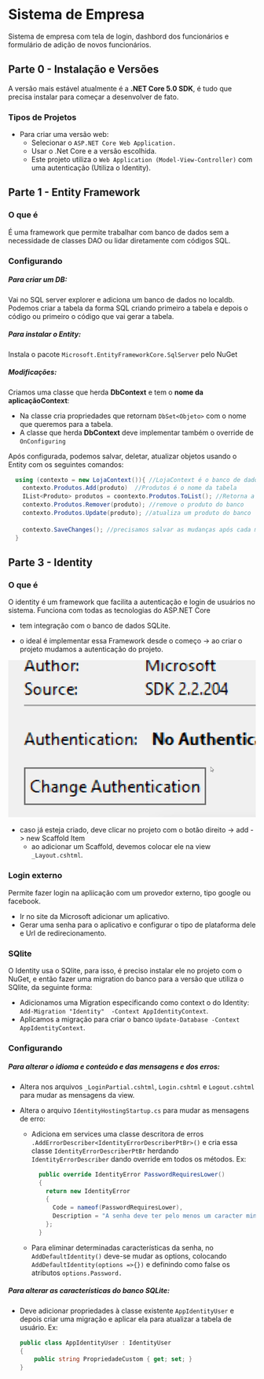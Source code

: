 # Sistema de Empresa

Sistema de empresa com tela de login, dashbord dos funcionários e formulário de adição de novos funcionários.

## Parte 0 - Instalação e Versões

A versão mais estável atualmente é a **.NET Core 5.0 SDK**, é tudo que precisa instalar para começar a desenvolver de fato.

### Tipos de Projetos

- Para criar uma versão web:
  - Selecionar o `ASP.NET Core Web Application.`
  - Usar o .Net Core e a versão escolhida.
  - Este projeto utiliza o `Web Application (Model-View-Controller)` com uma autenticação (Utiliza o Identity).
  
## Parte 1 - Entity Framework

### O que é

É uma framework que permite trabalhar com banco de dados sem a necessidade de classes DAO ou lidar diretamente com códigos SQL. 

### Configurando

##### Para criar um DB:

Vai no SQL server explorer e adiciona um banco de dados no localdb. Podemos criar a tabela da forma SQL criando primeiro a tabela e depois o código ou primeiro o código que vai gerar a tabela.

##### Para instalar o Entity:

Instala o pacote `Microsoft.EntityFrameworkCore.SqlServer` pelo NuGet

##### Modificações:

Criamos uma classe que herda **DbContext** e tem o **nome da aplicaçãoContext**:
  - Na classe cria propriedades que retornam `DbSet<Objeto>` com o nome que queremos para a tabela.
  - A classe que herda **DbContext** deve implementar também o override de `OnConfiguring`

Após configurada, podemos salvar, deletar, atualizar objetos usando o Entity com os seguintes comandos:
  ```cs
    using (contexto = new LojaContext()){ //LojaContext é o banco de dados
      contexto.Produtos.Add(produto)  //Produtos é o nome da tabela
      IList<Produto> produtos = coontexto.Produtos.ToList(); //Retorna a lista de itens salvos na tabela Produtos
      contexto.Produtos.Remover(produto); //remove o produto do banco
      contexto.Produtos.Update(produto); //atualiza um produto do banco
      
      contexto.SaveChanges(); //precisamos salvar as mudanças após cada mudança para ela persistir no banco
    }
  ```
  
## Parte 3 - Identity

### O que é

O identity é um framework que facilita a autenticação e login de usuários no sistema. Funciona com todas as tecnologias do ASP.NET Core

- tem integração com o banco de dados SQLite.

- o ideal é implementar essa Framework desde o começo -> ao criar o projeto mudamos a autenticação do projeto.

![Onde alterar autenticação](Autentication.png)

- caso já esteja criado, deve clicar no projeto com o botão direito -> add -> new Scaffold Item
  - ao adicionar um Scaffold, devemos colocar ele na view `_Layout.cshtml`.

### Login externo

Permite fazer login na apliicação com um provedor externo, tipo google ou facebook.
- Ir no site da Microsoft adicionar um aplicativo.
- Gerar uma senha para o aplicativo e configurar o tipo de plataforma dele e Url de redirecionamento.

### SQlite

O Identity usa o SQlite, para isso, é preciso instalar ele no projeto com o NuGet, e então fazer uma migration do banco para a versão que utiliza o SQlite, da seguinte forma:
  - Adicionamos uma Migration especificando como context o do Identity: `Add-Migration "Identity"  -Context AppIdentityContext`.
  - Aplicamos a migração para criar o banco `Update-Database -Context AppIdentityContext`.
  
### Configurando

##### Para alterar o idioma e conteúdo e das mensagens e dos erros:

- Altera nos arquivos `_LoginPartial.cshtml`, `Login.cshtml` e `Logout.cshtml` para mudar as mensagens da view.

- Altera o arquivo `IdentityHostingStartup.cs` para mudar as mensagens de erro:
  - Adiciona em services uma classe descritora de erros `.AddErrorDescriber<IdentityErrorDescriberPtBr>()` e cria essa classe `IdentityErrorDescriberPtBr` herdando `IdentityErrorDescriber` dando override em todos os métodos. Ex:
    ```cs
      public override IdentityError PasswordRequiresLower()
      {
        return new IdentityError
        {
          Code = nameof(PasswordRequiresLower),
          Description = "A senha deve ter pelo menos um caracter minúsculo."
        };
      }
    ```
  - Para eliminar determinadas características da senha, no `AddDefaultIdentity()` deve-se mudar as options, colocando `AddDefaultIdentity(options =>{})` e definindo como false os atributos `options.Password.`

##### Para alterar as características do banco SQLite:

- Deve adicionar propriedades à classe existente `AppIdentityUser` e depois criar uma migração e aplicar ela para atualizar a tabela de usuário. Ex:
  ```cs
  public class AppIdentityUser : IdentityUser
  {
      public string PropriedadeCustom { get; set; }
  }
  ```
